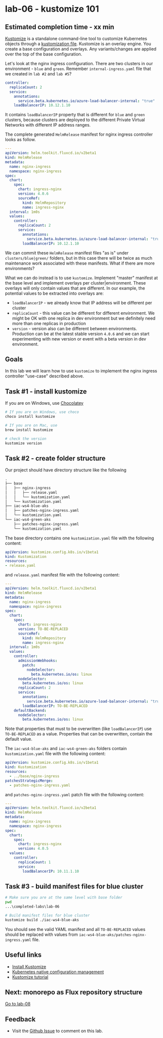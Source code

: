 # lab-06 - kustomize 101

## Estimated completion time - xx min

[Kustomize](https://kustomize.io/) is a standalone command-line tool to customize Kubernetes objects through a [kustomization file](https://kubectl.docs.kubernetes.io/references/kustomize/glossary/). Kustomize is an overlay engine. You create a base configuration and overlays. Any variants/changes are applied over the top of the base configuration.

Let's look at the nginx ingress configuration. There are two clusters in our environment - `blue` and `green`. Remember `internal-ingress.yaml` file that we created in `lab #2` and `lab #5`? 

```yaml
controller:
  replicaCount: 2
  service:
    annotations:
      service.beta.kubernetes.io/azure-load-balancer-internal: "true"
    loadBalancerIP: 10.12.1.10
```

It contains `loadBalancerIP` property that is different for `blue` and `green` clusters, because clusters are deployed to the different Private Virtual Networks with different IP address ranges. 

The complete generated `HelmRelease` manifest for nginx ingress controller looks as follow.

```yaml
---
apiVersion: helm.toolkit.fluxcd.io/v2beta1
kind: HelmRelease
metadata:
  name: nginx-ingress
  namespace: nginx-ingress
spec:
  chart:
    spec:
      chart: ingress-nginx
      version: 4.0.6
      sourceRef:
        kind: HelmRepository
        name: ingress-nginx
  interval: 1m0s
  values:
    controller:
      replicaCount: 2
      service:
        annotations:
          service.beta.kubernetes.io/azure-load-balancer-internal: "true"
        loadBalancerIP: 10.12.1.10
```

We can commit these `HelmRelease` manifest files "as is" under `clusters/blue|green/` folders, but in this case there will be twice as much maintenance work associated with these manifests. What if there are more environments? 

What we can do instead is to use `kustomize`. Implement "master" manifest at the base level and implement overlays per cluster|environment. These overlays will only contain values that are different. In our example, the potential values to be extracted into overlays are:

* `loadBalancerIP` - we already know that IP address will be different per cluster
* `replicaCount` - this value can be different for different environment. We might be OK with one replica in dev environment but we definitely need more than one replicas in production
* `version` - version also can be different between environments. Production can be at the latest stable version `4.0.6` and we can start experimenting with new version or event with a beta version in dev environment.

## Goals

In this lab we will learn how to use `kustomize` to implement the nginx ingress controller "use-case" described above.

## Task #1 - install kustomize

If you are on Windows, use [Chocolatey](https://chocolatey.org/install)

```bash
# If you are on Windows, use choco
choco install kustomize

# If you are on Mac, use 
brew install kustomize

# check the version
kustomize version
```

## Task #2 - create folder structure

Our project should have directory structure like the following

```txt
.
├── base
│   ├── nginx-ingress
│   │   ├── release.yaml
│   │   └── kustomization.yaml
│   └── kustomization.yaml
├── iac-ws4-blue-aks
│   ├── patches-nginx-ingress.yaml
│   └── kustomization.yaml
└── iac-ws4-green-aks
    ├── patches-nginx-ingress.yaml
    └── kustomization.yaml
```

The base directory contains one `kustomization.yaml` file with the following content:

```yaml
apiVersion: kustomize.config.k8s.io/v1beta1
kind: Kustomization
resources:
- release.yaml
```

and `release.yaml` manifest file with the following content:

```yaml
---
apiVersion: helm.toolkit.fluxcd.io/v2beta1
kind: HelmRelease
metadata:
  name: nginx-ingress
  namespace: nginx-ingress
spec:
  chart:
    spec:
      chart: ingress-nginx
      version: TO-BE-REPLACED
      sourceRef:
        kind: HelmRepository
        name: ingress-nginx
  interval: 1m0s
  values:
    controller:
      admissionWebhooks:
        patch:
          nodeSelector:
            beta.kubernetes.io/os: linux
      nodeSelector:
        beta.kubernetes.io/os: linux
      replicaCount: 2
      service:
        annotations:
          service.beta.kubernetes.io/azure-load-balancer-internal: "true"
        loadBalancerIP: TO-BE-REPLACED
    defaultBackend:
      nodeSelector:
        beta.kubernetes.io/os: linux
```
Note that properties that must to be overwritten (like `loadBalancerIP`) use `TO-BE-REPLACED` as a value. Properties that can be overwritten, contain the default value.

The `iac-ws4-blue-aks` and `iac-ws4-green-aks` folders contain `kustomization.yaml` file with the following content:

```yaml
apiVersion: kustomize.config.k8s.io/v1beta1
kind: Kustomization
resources:
  - ../base/nginx-ingress
patchesStrategicMerge:
  - patches-nginx-ingress.yaml
```

and `patches-nginx-ingress.yaml` patch file with the following content:

```yaml
---
apiVersion: helm.toolkit.fluxcd.io/v2beta1
kind: HelmRelease
metadata:
  name: nginx-ingress
  namespace: nginx-ingress
spec:
  chart:
    spec:
      chart: ingress-nginx
      version: 4.0.5
  values:
    controller:
      replicaCount: 1
      service:
        loadBalancerIP: 10.11.1.10
```

## Task #3 - build manifest files for blue cluster

```bash
# Make sure you are at the same level with base folder
pwd
...\completed-labs\lab-06

# Build manifest files for blue cluster
kustomize build ./iac-ws4-blue-aks
```

You should see the valid YAML manifest and all `TO-BE-REPLACED` values should be replaced with values from `iac-ws4-blue-aks/patches-nginx-ingress.yaml` file.

## Useful links

* [Install Kustomize](https://kubectl.docs.kubernetes.io/installation/kustomize/)
* [Kubernetes native configuration management](https://kustomize.io/)
* [Kustomize tutorial](https://kustomize.io/tutorial)

## Next: monorepo as Flux repository structure

[Go to lab-08](../lab-08/readme.md)

## Feedback

* Visit the [Github Issue](https://github.com/evgenyb/aks-workshops/issues/xx) to comment on this lab.